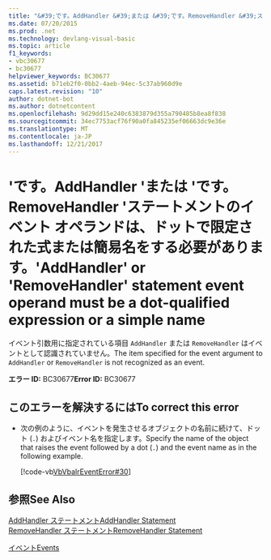```yaml
---
title: "&#39;です。AddHandler &#39;または &#39;です。RemoveHandler &#39;ステートメントのイベント オペランドは、ドットで限定された式または簡易名をする必要があります。"
ms.date: 07/20/2015
ms.prod: .net
ms.technology: devlang-visual-basic
ms.topic: article
f1_keywords:
- vbc30677
- bc30677
helpviewer_keywords: BC30677
ms.assetid: b71eb2f0-0bb2-4aeb-94ec-5c37ab960d9e
caps.latest.revision: "10"
author: dotnet-bot
ms.author: dotnetcontent
ms.openlocfilehash: 9d29dd15e240c6383879d355a790485b8ea8f838
ms.sourcegitcommit: 34ec7753acf76f90a0fa845235ef06663dc9e36e
ms.translationtype: MT
ms.contentlocale: ja-JP
ms.lasthandoff: 12/21/2017
---
```

# <a name="39addhandler39-or-39removehandler39-statement-event-operand-must-be-a-dot-qualified-expression-or-a-simple-name"></a><span data-ttu-id="260c8-102">&#39;です。AddHandler &#39;または &#39;です。RemoveHandler &#39;ステートメントのイベント オペランドは、ドットで限定された式または簡易名をする必要があります。</span><span class="sxs-lookup"><span data-stu-id="260c8-102">&#39;AddHandler&#39; or &#39;RemoveHandler&#39; statement event operand must be a dot-qualified expression or a simple name</span></span>
<span data-ttu-id="260c8-103">イベント引数用に指定されている項目 `AddHandler` または `RemoveHandler` はイベントとして認識されていません。</span><span class="sxs-lookup"><span data-stu-id="260c8-103">The item specified for the event argument to `AddHandler` or `RemoveHandler` is not recognized as an event.</span></span>  
  
 <span data-ttu-id="260c8-104">**エラー ID:** BC30677</span><span class="sxs-lookup"><span data-stu-id="260c8-104">**Error ID:** BC30677</span></span>  
  
## <a name="to-correct-this-error"></a><span data-ttu-id="260c8-105">このエラーを解決するには</span><span class="sxs-lookup"><span data-stu-id="260c8-105">To correct this error</span></span>  
  
-   <span data-ttu-id="260c8-106">次の例のように、イベントを発生させるオブジェクトの名前に続けて、ドット (`.`) およびイベント名を指定します。</span><span class="sxs-lookup"><span data-stu-id="260c8-106">Specify the name of the object that raises the event followed by a dot (`.`) and the event name as in the following example.</span></span>  
  
     [!code-vb[VbVbalrEventError#30](../../visual-basic/language-reference/error-messages/codesnippet/VisualBasic/bc30677_1.vb)]  
  
## <a name="see-also"></a><span data-ttu-id="260c8-107">参照</span><span class="sxs-lookup"><span data-stu-id="260c8-107">See Also</span></span>  
 [<span data-ttu-id="260c8-108">AddHandler ステートメント</span><span class="sxs-lookup"><span data-stu-id="260c8-108">AddHandler Statement</span></span>](../../visual-basic/language-reference/statements/addhandler-statement.md)  
 [<span data-ttu-id="260c8-109">RemoveHandler ステートメント</span><span class="sxs-lookup"><span data-stu-id="260c8-109">RemoveHandler Statement</span></span>](../../visual-basic/language-reference/statements/removehandler-statement.md)  
   
 [<span data-ttu-id="260c8-110">イベント</span><span class="sxs-lookup"><span data-stu-id="260c8-110">Events</span></span>](../../visual-basic/programming-guide/language-features/events/index.md)
